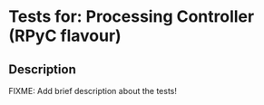# Tests for: Processing Controller (RPyC flavour)

## Description
FIXME: Add brief description about the tests!
